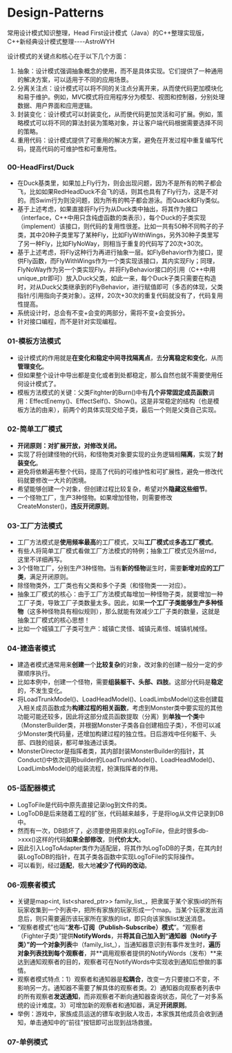 # Design-Patterns
常用设计模式知识整理，Head First设计模式（Java）的C++整理实现版，C++新经典设计模式整理----AstroWYH

设计模式的关键点和核心在于以下几个方面：

1. 抽象：设计模式强调抽象概念的使用，而不是具体实现。它们提供了一种通用的解决方案，可以适用于不同的应用场景。
2. 分离关注点：设计模式可以将不同的关注点分离开来，从而使代码更加模块化和易于维护。例如，MVC模式将应用程序分为模型、视图和控制器，分别处理数据、用户界面和应用逻辑。
3. 封装变化：设计模式可以封装变化，从而使代码更加灵活和可扩展。例如，策略模式可以将不同的算法封装为策略对象，并让客户端代码根据需要选择不同的策略。
4. 重用代码：设计模式提供了可重用的解决方案，避免在开发过程中重复编写代码，提高代码的可维护性和可重用性。

### 00-HeadFirst/Duck

- 在Duck基类里，如果加上Fly行为，则会出现问题，因为不是所有的鸭子都会飞，比如如果RedHeadDuck不会飞的话，则其也具有了Fly行为，这是不对的。而Swim行为则没问题，因为所有的鸭子都会游泳。而Quack和Fly类似。
- 基于上述考虑，如果直接将Fly行为从Duck类中抽出，将其作为接口（interface，C++中用只含纯虚函数的类表示），每个Duck的子类实现（implement）该接口，则代码的复用性很差。比如一共有50种不同鸭子的子类，其中20种子类里写了某种Fly，比如FlyWithWings，另外30种子类里写了另一种Fly，比如FlyNoWay，则相当于重复的代码写了20次+30次。
- 基于上述考虑，将Fly这种行为再进行抽象一层。如FlyBehavior作为接口，提供Fly函数，而FlyWithWings作为一个类实现该接口，其内实现Fly；同理，FlyNoWay作为另一个类实现Fly。并将FlyBehavior接口的引用（C++中用unique_ptr即可）放入Duck父类，如此一来，每个Duck子类只需要在构造时，对从Duck父类继承到的FlyBehavior，进行赋值即可（多态的体现，父类指针/引用指向子类对象）。这样，20次+30次的重复代码就没有了，代码复用性提高。
- 系统设计时，总会有不变+会变的两部分，需将不变+会变拆分。
- 针对接口编程，而不是针对实现编程。

### 01-模板方法模式

- 设计模式的作用就是**在变化和稳定中间寻找隔离点**，去**分离稳定和变化**，从而**管理变化**。
- 但如果整个设计中导出都是变化或者到处都稳定，那么自然也就不需要使用任何设计模式了。
- 模板方法模式的关键：父类Fitghter的Burn()中有**几个非常固定成员函数**调用：EffectEnemy()、EffectSelf()、Show()。这是非常稳定的结构（也是模板方法的由来），前两个的具体实现交给子类，最后一个则是父类自己实现。

### 02-简单工厂模式

- **开闭原则：对扩展开放，对修改关闭。**
- 实现了将创建怪物的代码，和怪物类对象要实现的业务逻辑相**隔离**，实现了**封装变化**。
- 避免将依赖遍布整个代码，提高了代码的可维护性和可扩展性，避免一修改代码就要修改一大片的困境。
- 希望能够创建一个对象，但创建过程比较复杂，希望对外**隐藏这些细节**。
- 一个怪物工厂，生产3种怪物。如果增加怪物，则需要修改CreateMonster()，**违反开闭原则**。

### 03-工厂方法模式

- 工厂方法模式是**使用频率最高**的工厂模式，又叫**工厂模式**或**多态工厂模式**。
- 有些人将简单工厂模式看做工厂方法模式的特例；抽象工厂模式见外层md，这里不详细再写。
- 3个怪物工厂，分别生产3种怪物。当有**新的怪物**诞生时，需要**新增对应的工厂类**，满足开闭原则。
- 除怪物类外，工厂类也有父类和多个子类（和怪物类一一对应）。
- 抽象工厂模式的核心：由于工厂方法模式每增加一种怪物子类，就要增加一种工厂子类，导致工厂子类数量太多。因此，如果**一个工厂子类能够生产多种怪物**（这多种怪物具有相似规则），那么就能有效减少工厂子类的数量，这就是抽象工厂模式的核心思想！
- 比如一个城镇工厂子类可生产：城镇亡灵怪、城镇元素怪、城镇机械怪。

### 04-建造者模式

- 建造者模式通常用来**创建**一个**比较复杂**的对象，改对象的创建一般分一定的步骤顺序执行。
- 比如本例中，创建一个怪物，需要**组装躯干、头部、四肢**。这部分代码是**稳定**的，不发生变化。
- 将LoadTrunkModel()、LoadHeadModel()、LoadLimbsModel()这些创建载入相关成员函数成为**构建过程的相关函数**，考虑到Monster类中要实现的其他功能可能还较多，因此将这部分成员函数提取（分离）到**单独一个类**中（MonsterBuilder类，并根据Monster子类各自创建相应子类），不但可以减少Monster类代码量，还增加构建过程的独立性。日后游戏中任何躯干、头部、四肢的组装，都可单独通过该类。
- MonsterDirector是指挥者类，其内部封装MonsterBuilder的指针，其Conduct()中依次调用builder的LoadTrunkModel()、LoadHeadModel()、LoadLimbsModel()的组装流程，扮演指挥者的作用。

### 05-适配器模式

- LogToFile是代码中原先直接记录log到文件的类。
- LogToDB是后来随着工程的扩张，代码越来越多，于是将log从文件记录到DB中。
- 然而有一次，DB损坏了，必须要使用原来的LogToFile，但此时很多db->xxx()这样的代码**如果全部修改**，则**代价太大**。
- 因此引入LogToAdapter类作为适配层，将其作为LogToDB的子类，在其内封装LogToDB的指针，在其子类各函数中实现LogToFile的实际操作。
- 可以看到，经过**适配**，极大地**减少了代码的改动**。

### 06-观察者模式

- 关键是map<int, list<shared_ptr<Fighter>>> family_list_，把隶属于某个家族id的所有玩家收集到一个列表中，把所有家族的玩家形成一个map。当某个玩家发出消息后，则只需要遍历该玩家所在家族的list，即只向该家族list发送消息。
- “观察者模式”也叫“**发布-订阅（Publish-Subscribe）模式**”。“观察者（Fighter子类）”提供**NotifyWords**，并**将其自己加入到“通知器（Notify子类）”**的一个**对象列表**中（family_list_），当通知器意识到有事件发生时，**遍历对象列表找到每个观察者**，并**调用观察者提供的NotifyWords（发布）**来达到通知观察者的目的，观察者可在NotifyWords中实现收到通知后想做的事情。
- 观察者模式特点：1）观察者和通知器是**松耦合**，改变一方只要接口不变，不影响另一方。通知器不需要了解具体的观察者类。2）通知器向观察者列表中的所有观察者**发送通知**，而非观察者不断向通知器查询状态，简化了一对多系统的设计难度。3）可增加新的观察者和通知器，满足**开闭原则**。
- 举例：游戏中，家族成员运送的镖车收到敌人攻击，本家族其他成员会收到通知，单击通知中的“前往”按钮即可出现到战场救援。

### 07-单例模式

